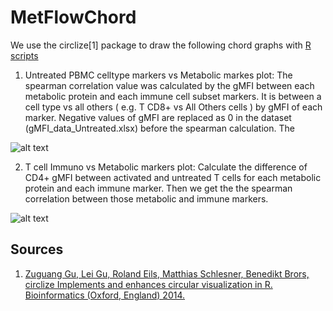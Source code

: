# MetFlowChord
We use the circlize[1] package to draw the following chord graphs with [R scripts](https://github.com/biowilliam/MetFlowChord/blob/master/Chord%20visualization%20Code%202020.R)

1. Untreated PBMC celltype markers vs Metabolic markes plot: 
The spearman correlation value was calculated by the gMFI between each metabolic protein and each immune cell subset markers.
It is between a cell type vs all others ( e.g. T CD8+ vs All Others cells ) by gMFI of each marker. Negative values of gMFI are replaced as 0 in the dataset  (gMFI_data_Untreated.xlsx) before the spearman calculation. The

 ![alt text](https://github.com/biowilliam/MetFlowChord/blob/master/Untreated%20PBMC.png)
 
2. T cell Immuno vs Metabolic markers plot: 
Calculate the difference of CD4+ gMFI between activated and untreated T cells for each metabolic protein and each immune marker. Then we get the the spearman correlation between those metabolic and immune markers.

![alt text](https://github.com/biowilliam/MetFlowChord/blob/master/T%20cell%20Immuno%20vs%20Metabolic.png)


## Sources
 1. [Zuguang Gu, Lei Gu, Roland Eils, Matthias Schlesner, Benedikt Brors, circlize Implements and enhances circular visualization in R. Bioinformatics (Oxford, England) 2014.](https://academic.oup.com/bioinformatics/article/30/19/2811/2422259)
